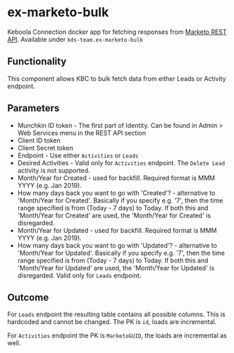 # ex-marketo-bulk

Keboola Connection docker app for fetching responses from  [Marketo REST API](http://developers.marketo.com/rest-api/bulk-extract/). Available under `kds-team.ex-marketo-bulk`

## Functionality
This component allows KBC to bulk fetch data from either Leads or Activity endpoint.

## Parameters
- Munchkin ID token - The first part of Identity. Can be found in Admin > Web Services menu in the REST API section
- Client ID token
- Client Secret token
- Endpoint - Use either `Activities` or `Leads`
- Desired Activities - Valid only for `Activities` endpoint. The `Delete Lead` activity is not supported.
- Month/Year for Created - used for backfill. Required format is MMM YYYY (e.g. Jan 2019).
- How many days back you want to go with 'Created'? - alternative to 'Month/Year for Created'. Basically if you specify e.g. '7', then the time range specified is from (Today - 7 days) to Today. If both this and 'Month/Year for Created' are used, the 'Month/Year for Created' is disregarded.
- Month/Year for Updated - used for backfill. Required format is MMM YYYY (e.g. Jan 2019).
- How many days back you want to go with 'Updated'? - alternative to 'Month/Year for Updated'. Basically if you specify e.g. '7', then the time range specified is from (Today - 7 days) to Today. If both this and 'Month/Year for Updated' are used, the 'Month/Year for Updated' is disregarded. Valid only for `Leads` endpoint.

## Outcome
For `Leads` endpoint the resulting table contains all possible columns. This is hardcoded and cannot be changed. The PK is `id`, loads are incremental.

For `Activities` endpoint the PK is `MarketoGUID`, the loads are incremental as well.
